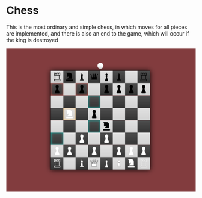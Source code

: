 # Chess

This is the most ordinary and simple chess, in which moves for all pieces are implemented, and there is also an end to the game, which will occur if the king is destroyed

![chess](./.github/demo.PNG)
